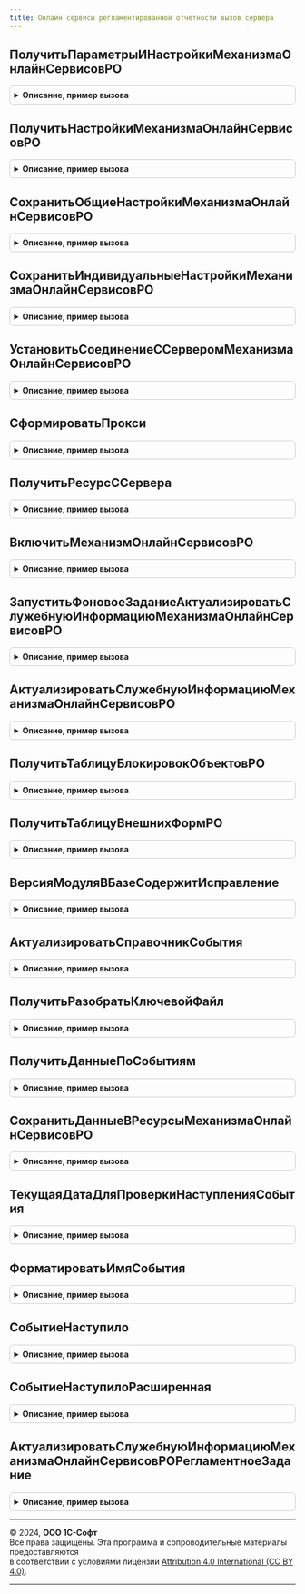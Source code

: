 ```yaml
---
title: Онлайн сервисы регламентированной отчетности вызов сервера
---
```



## ПолучитьПараметрыИНастройкиМеханизмаОнлайнСервисовРО
<details style="margin: 1em 0; padding: 0.5em; border: 1px solid #ccc; border-radius: 6px;">

<summary style="font-weight: bold; cursor: pointer;">Описание, пример вызова</summary>

```bsl

// Объединяет несколько серверных вызовов.
Функция ПолучитьПараметрыИНастройкиМеханизмаОнлайнСервисовРО() Экспорт
```

Пример вызова
```bsl
Результат = ОнлайнСервисыРегламентированнойОтчетностиВызовСервера.ПолучитьПараметрыИНастройкиМеханизмаОнлайнСервисовРО() 
```
</details>

## ПолучитьНастройкиМеханизмаОнлайнСервисовРО
<details style="margin: 1em 0; padding: 0.5em; border: 1px solid #ccc; border-radius: 6px;">

<summary style="font-weight: bold; cursor: pointer;">Описание, пример вызова</summary>

```bsl

Функция ПолучитьНастройкиМеханизмаОнлайнСервисовРО() Экспорт
```

Пример вызова
```bsl
Результат = ОнлайнСервисыРегламентированнойОтчетностиВызовСервера.ПолучитьНастройкиМеханизмаОнлайнСервисовРО() 
```
</details>

## СохранитьОбщиеНастройкиМеханизмаОнлайнСервисовРО
<details style="margin: 1em 0; padding: 0.5em; border: 1px solid #ccc; border-radius: 6px;">

<summary style="font-weight: bold; cursor: pointer;">Описание, пример вызова</summary>

```bsl

Процедура СохранитьОбщиеНастройкиМеханизмаОнлайнСервисовРО(ИспользоватьМеханизмОнлайнСервисовРО = Неопределено, УведомлятьОбОшибкахМеханизмаОнлайнСервисовРО = Неопределено, АвтоматическиПодключатьФормыРОЧерезМеханизмОнлайнСервисовРО = Неопределено) Экспорт
```

Пример вызова
```bsl
ОнлайнСервисыРегламентированнойОтчетностиВызовСервера.СохранитьОбщиеНастройкиМеханизмаОнлайнСервисовРО(ИспользоватьМеханизмОнлайнСервисовРО, УведомлятьОбОшибкахМеханизмаОнлайнСервисовРО, АвтоматическиПодключатьФормыРОЧерезМеханизмОнлайнСервисовРО);
```
</details>

## СохранитьИндивидуальныеНастройкиМеханизмаОнлайнСервисовРО
<details style="margin: 1em 0; padding: 0.5em; border: 1px solid #ccc; border-radius: 6px;">

<summary style="font-weight: bold; cursor: pointer;">Описание, пример вызова</summary>

```bsl

Процедура СохранитьИндивидуальныеНастройкиМеханизмаОнлайнСервисовРО(ОбновлениеИнформацииИзИнтернетРазрешено = Неопределено, ИспользоватьАвторизациюПрокси = Неопределено, Экспорт
```

Пример вызова
```bsl
ОнлайнСервисыРегламентированнойОтчетностиВызовСервера.СохранитьИндивидуальныеНастройкиМеханизмаОнлайнСервисовРО(ОбновлениеИнформацииИзИнтернетРазрешено, ИспользоватьАвторизациюПрокси, );
```
</details>

## УстановитьСоединениеССерверомМеханизмаОнлайнСервисовРО
<details style="margin: 1em 0; padding: 0.5em; border: 1px solid #ccc; border-radius: 6px;">

<summary style="font-weight: bold; cursor: pointer;">Описание, пример вызова</summary>

```bsl

// Устанавливает соединение с сервером, где хранятся актуальные данные механизма онлайн-сервисов РО.
Функция УстановитьСоединениеССерверомМеханизмаОнлайнСервисовРО(ОписаниеОшибки = Неопределено, Таймаут = 0) Экспорт
```

Пример вызова
```bsl
Результат = ОнлайнСервисыРегламентированнойОтчетностиВызовСервера.УстановитьСоединениеССерверомМеханизмаОнлайнСервисовРО(ОписаниеОшибки, Таймаут);
```
</details>

## СформироватьПрокси
<details style="margin: 1em 0; padding: 0.5em; border: 1px solid #ccc; border-radius: 6px;">

<summary style="font-weight: bold; cursor: pointer;">Описание, пример вызова</summary>

```bsl

Функция СформироватьПрокси(НастройкиПрокси, Протокол) Экспорт
```

Пример вызова
```bsl
Результат = ОнлайнСервисыРегламентированнойОтчетностиВызовСервера.СформироватьПрокси(НастройкиПрокси, Протокол));
```
</details>

## ПолучитьРесурсССервера
<details style="margin: 1em 0; padding: 0.5em; border: 1px solid #ccc; border-radius: 6px;">

<summary style="font-weight: bold; cursor: pointer;">Описание, пример вызова</summary>

```bsl

Функция ПолучитьРесурсССервера(Соединение, ИмяРесурсаНаСервере, ОписаниеОшибки = Неопределено) Экспорт
```

Пример вызова
```bsl
Результат = ОнлайнСервисыРегламентированнойОтчетностиВызовСервера.ПолучитьРесурсССервера(Соединение, ИмяРесурсаНаСервере, ОписаниеОшибки);
```
</details>

## ВключитьМеханизмОнлайнСервисовРО
<details style="margin: 1em 0; padding: 0.5em; border: 1px solid #ccc; border-radius: 6px;">

<summary style="font-weight: bold; cursor: pointer;">Описание, пример вызова</summary>

```bsl

Процедура ВключитьМеханизмОнлайнСервисовРО() Экспорт
```

Пример вызова
```bsl
ОнлайнСервисыРегламентированнойОтчетностиВызовСервера.ВключитьМеханизмОнлайнСервисовРО() 
```
</details>

## ЗапуститьФоновоеЗаданиеАктуализироватьСлужебнуюИнформациюМеханизмаОнлайнСервисовРО
<details style="margin: 1em 0; padding: 0.5em; border: 1px solid #ccc; border-radius: 6px;">

<summary style="font-weight: bold; cursor: pointer;">Описание, пример вызова</summary>

```bsl

Функция ЗапуститьФоновоеЗаданиеАктуализироватьСлужебнуюИнформациюМеханизмаОнлайнСервисовРО(УникальныйИдентификаторФормы, МожноЗагружатьВнешниеФормыОтчетов = Ложь) Экспорт
```

Пример вызова
```bsl
Результат = ОнлайнСервисыРегламентированнойОтчетностиВызовСервера.ЗапуститьФоновоеЗаданиеАктуализироватьСлужебнуюИнформациюМеханизмаОнлайнСервисовРО(УникальныйИдентификаторФормы, МожноЗагружатьВнешниеФормыОтчетов);
```
</details>

## АктуализироватьСлужебнуюИнформациюМеханизмаОнлайнСервисовРО
<details style="margin: 1em 0; padding: 0.5em; border: 1px solid #ccc; border-radius: 6px;">

<summary style="font-weight: bold; cursor: pointer;">Описание, пример вызова</summary>

```bsl

// Запускается в момент открытия формы управления 1С-Отчетностью, загружает
// информацию о регламентированных отчетах, событиях переключения логики
// со специализированного сервера.
Процедура АктуализироватьСлужебнуюИнформациюМеханизмаОнлайнСервисовРО(ПараметрыОтчета, АдресХранилища) Экспорт
```

Пример вызова
```bsl
ОнлайнСервисыРегламентированнойОтчетностиВызовСервера.АктуализироватьСлужебнуюИнформациюМеханизмаОнлайнСервисовРО(ПараметрыОтчета, АдресХранилища) 
```
</details>

## ПолучитьТаблицуБлокировокОбъектовРО
<details style="margin: 1em 0; padding: 0.5em; border: 1px solid #ccc; border-radius: 6px;">

<summary style="font-weight: bold; cursor: pointer;">Описание, пример вызова</summary>

```bsl

Функция ПолучитьТаблицуБлокировокОбъектовРО() Экспорт
```

Пример вызова
```bsl
Результат = ОнлайнСервисыРегламентированнойОтчетностиВызовСервера.ПолучитьТаблицуБлокировокОбъектовРО() 
```
</details>

## ПолучитьТаблицуВнешнихФормРО
<details style="margin: 1em 0; padding: 0.5em; border: 1px solid #ccc; border-radius: 6px;">

<summary style="font-weight: bold; cursor: pointer;">Описание, пример вызова</summary>

```bsl

Функция ПолучитьТаблицуВнешнихФормРО() Экспорт
```

Пример вызова
```bsl
Результат = ОнлайнСервисыРегламентированнойОтчетностиВызовСервера.ПолучитьТаблицуВнешнихФормРО());
```
</details>

## ВерсияМодуляВБазеСодержитИсправление
<details style="margin: 1em 0; padding: 0.5em; border: 1px solid #ccc; border-radius: 6px;">

<summary style="font-weight: bold; cursor: pointer;">Описание, пример вызова</summary>

```bsl

// Возвращает Истина, если в базе данных версия модуля электронного документооборота
// более актуальная, чем указанная в параметре.
//
// Параметры:
//	ВерсияМодуляДокументооборотаСИсправлениемОшибки - Строка - Проверяемая версия.
//
// Возвращаемое значение:
//	Булево - Истина, если версия модуля в базе данных более актуальная, чем переданная в параметре.
//
Функция ВерсияМодуляВБазеСодержитИсправление(ВерсияМодуляДокументооборотаСИсправлениемОшибки) Экспорт
```

Пример вызова
```bsl
Результат = ОнлайнСервисыРегламентированнойОтчетностиВызовСервера.ВерсияМодуляВБазеСодержитИсправление(ВерсияМодуляДокументооборотаСИсправлениемОшибки) 
```
</details>

## АктуализироватьСправочникСобытия
<details style="margin: 1em 0; padding: 0.5em; border: 1px solid #ccc; border-radius: 6px;">

<summary style="font-weight: bold; cursor: pointer;">Описание, пример вызова</summary>

```bsl

Функция АктуализироватьСправочникСобытия(ХранилищеРесурсов, Экспорт
```

Пример вызова
```bsl
Результат = ОнлайнСервисыРегламентированнойОтчетностиВызовСервера.АктуализироватьСправочникСобытия(ХранилищеРесурсов, );
```
</details>

## ПолучитьРазобратьКлючевойФайл
<details style="margin: 1em 0; padding: 0.5em; border: 1px solid #ccc; border-radius: 6px;">

<summary style="font-weight: bold; cursor: pointer;">Описание, пример вызова</summary>

```bsl

Функция ПолучитьРазобратьКлючевойФайл(ХранилищеРесурсов, ИмяКлючевогоФайла, УведомлятьОбОшибках, ОписаниеОшибки = "") Экспорт
```

Пример вызова
```bsl
Результат = ОнлайнСервисыРегламентированнойОтчетностиВызовСервера.ПолучитьРазобратьКлючевойФайл(ХранилищеРесурсов, ИмяКлючевогоФайла, УведомлятьОбОшибках, ОписаниеОшибки);
```
</details>

## ПолучитьДанныеПоСобытиям
<details style="margin: 1em 0; padding: 0.5em; border: 1px solid #ccc; border-radius: 6px;">

<summary style="font-weight: bold; cursor: pointer;">Описание, пример вызова</summary>

```bsl

// Получает данные о событиях с сервера управления регламентированной отчетностью или из кэша
// Параметры:
// 	Актуализировать - Булево - если Истина, то данные по событиям будут обновляться из интрернет
//	Таймаут - Число - таймаут подключения к веб-серверу при актуализации
// Возвращеемое значение:
//	ДеревоЗначений - дерево информации о событиях
Функция ПолучитьДанныеПоСобытиям(Знач Актуализировать, Знач Таймаут = 0) Экспорт
```

Пример вызова
```bsl
Результат = ОнлайнСервисыРегламентированнойОтчетностиВызовСервера.ПолучитьДанныеПоСобытиям(Актуализировать, Таймаут);
```
</details>

## СохранитьДанныеВРесурсыМеханизмаОнлайнСервисовРО
<details style="margin: 1em 0; padding: 0.5em; border: 1px solid #ccc; border-radius: 6px;">

<summary style="font-weight: bold; cursor: pointer;">Описание, пример вызова</summary>

```bsl

Функция СохранитьДанныеВРесурсыМеханизмаОнлайнСервисовРО(ТаблицаАктуальныхРесурсов, УведомлятьОбОшибках, ОписаниеОшибки) Экспорт
```

Пример вызова
```bsl
Результат = ОнлайнСервисыРегламентированнойОтчетностиВызовСервера.СохранитьДанныеВРесурсыМеханизмаОнлайнСервисовРО(ТаблицаАктуальныхРесурсов, УведомлятьОбОшибках, ОписаниеОшибки));
```
</details>

## ТекущаяДатаДляПроверкиНаступленияСобытия
<details style="margin: 1em 0; padding: 0.5em; border: 1px solid #ccc; border-radius: 6px;">

<summary style="font-weight: bold; cursor: pointer;">Описание, пример вызова</summary>

```bsl

Функция ТекущаяДатаДляПроверкиНаступленияСобытия() Экспорт
```

Пример вызова
```bsl
Результат = ОнлайнСервисыРегламентированнойОтчетностиВызовСервера.ТекущаяДатаДляПроверкиНаступленияСобытия());
```
</details>

## ФорматироватьИмяСобытия
<details style="margin: 1em 0; padding: 0.5em; border: 1px solid #ccc; border-radius: 6px;">

<summary style="font-weight: bold; cursor: pointer;">Описание, пример вызова</summary>

```bsl

// форматирует имя события механизма переключения логики онлайн-сервисов
// регламентированной отчетности и электронного документооборота с
// контроллирующими органами.
// Параметры:
// 	Имя - Строка - имя события
// 	ВерхнийРегистр - Булево - признак приведения результата к верхнему регистру
// Возвращаемое значение:
// 	Строка - отформатированное имя события
Функция ФорматироватьИмяСобытия(Знач Имя, Знач ВерхнийРегистр=Ложь) Экспорт
```

Пример вызова
```bsl
Результат = ОнлайнСервисыРегламентированнойОтчетностиВызовСервера.ФорматироватьИмяСобытия(Имя, ВерхнийРегистр);
```
</details>

## СобытиеНаступило
<details style="margin: 1em 0; padding: 0.5em; border: 1px solid #ccc; border-radius: 6px;">

<summary style="font-weight: bold; cursor: pointer;">Описание, пример вызова</summary>

```bsl

// Возвращает признак наступления события переключения логики онлайн-сервисов
// регламентированной отчетности и электронного документооборота с
// контроллирующими органами. Дата проверки - начало текущего дня.
// Данные о событиях во время вызова функции не подгружаются с сервера, а берутся из кэша.
// Параметры:
// 	ИмяСобытия 						- Строка - идентификатор события или массив идентификаторов.
//	НенайденноеСчитатьНаступившим 	- Булево - считать событие наступившим, если оно не найдено или произошла ошибка
//											   получения данных.
//									- Дата   - дата, начиная с которой считать событие наступивщим, если не найдено/ошибка.
// Возвращаемое значение:
// 	Булево - Истина, если событие наступило.
Функция СобытиеНаступило(Знач ИмяСобытия, Знач НенайденноеСчитатьНаступившим = Ложь) Экспорт
```

Пример вызова
```bsl
Результат = ОнлайнСервисыРегламентированнойОтчетностиВызовСервера.СобытиеНаступило(ИмяСобытия, НенайденноеСчитатьНаступившим);
```
</details>

## СобытиеНаступилоРасширенная
<details style="margin: 1em 0; padding: 0.5em; border: 1px solid #ccc; border-radius: 6px;">

<summary style="font-weight: bold; cursor: pointer;">Описание, пример вызова</summary>

```bsl

// Возвращает параметры события переключения логики онлайн-сервисов
// регламентированной отчетности и электронного документооборота с
// контроллирующими органами. Дата проверки - начало текущего дня.
// Параметры:
// 	ИмяСобытия - Строка - идентификатор события
// 	Актуализировать - Булево - Истина, если данные о событиях должны быть загружены с сервера, Ложь -
// 		данные о события будут получены из кэша.
// Возвращаемое значение:
// 	Структура:
// 		* СобытиеНаступило - Булево - Истина, если событие наступило, не найденное
// 			в данных событие считается не наступившим. Если при актуализации данных произошла ошибка событие также
//			считается не наступившим.
// 		* СобытиеНеНайдено - Булево - Истина, если инофрмация о событии не найдена в данных, полученных с сервера.
// 		* ОшибкаПолученияДанных - Булево - Истина, если при получении данных о событиях возникла ошибка.
//		* ДатаНачала - Дата
//		* ДатаОкончания - Дата
Функция СобытиеНаступилоРасширенная(Знач ИмяСобытия, Знач Актуализировать = Ложь) Экспорт
```

Пример вызова
```bsl
Результат = ОнлайнСервисыРегламентированнойОтчетностиВызовСервера.СобытиеНаступилоРасширенная(ИмяСобытия, Актуализировать);
```
</details>

## АктуализироватьСлужебнуюИнформациюМеханизмаОнлайнСервисовРОРегламентноеЗадание
<details style="margin: 1em 0; padding: 0.5em; border: 1px solid #ccc; border-radius: 6px;">

<summary style="font-weight: bold; cursor: pointer;">Описание, пример вызова</summary>

```bsl

// метод запуска регламентного задания ОбновлениеДанныхОнлайнСервисовРО.
Процедура АктуализироватьСлужебнуюИнформациюМеханизмаОнлайнСервисовРОРегламентноеЗадание() Экспорт
```

Пример вызова
```bsl
ОнлайнСервисыРегламентированнойОтчетностиВызовСервера.АктуализироватьСлужебнуюИнформациюМеханизмаОнлайнСервисовРОРегламентноеЗадание() 
```
</details>

---

© 2024, **ООО 1С-Софт**  
Все права защищены. Эта программа и сопроводительные материалы предоставляются  
в соответствии с условиями лицензии [Attribution 4.0 International (CC BY 4.0)](https://creativecommons.org/licenses/by/4.0/legalcode).

---
